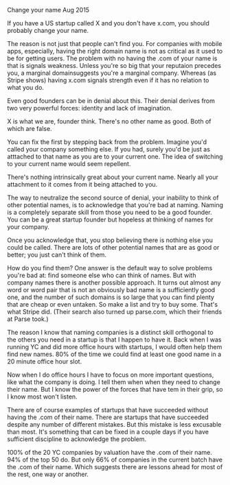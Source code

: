 Change your name
Aug 2015

If you have a US startup called X and you don't have x.com, you should
probably change your name.

The reason is not just that people can't find you. For companies with
mobile apps, especially, having the right domain name is not as critical
as it used to be for getting users. The problem with no having the .com
of your name is that is signals weakness. Unless you're so big that your
reputaion precedes you, a marginal domainsuggests you're a marginal
company. Whereas (as Stripe shows) having x.com signals strength even if
it has no relation to what you do.


Even good founders can be in denial about this. Their denial derives
from two very powerful forces: identity and lack of imagination.


X is what we are, founder think. There's no other name as good. Both of
which are false.

You can fix the first by stepping back from the problem. Imagine you'd
called your company something else. If you had, surely you'd be just as
atttached to that name as you are to your current one. The idea of
switching to your current name would seem repellent.

There's nothing intrinsically great about your current name. Nearly all
your attachment to it comes from it being attached to you.

The way to neutralize the second source of denial, your inability to
think of other potential names, is to acknowledge that you're bad at
naming. Naming is a completely separate skill from those you need to be
a good founder. You can be a great startup founder but hopeless at
thinking of names for your company.

Once you acknowledge that, you stop believing there is nothing else you
could be called. There are lots of other potential names that are as
good or better; you just can't think of them.

How do you find them? One answer is the default way to solve problems
you're bad at: find someone else who can think of names. But with
company names there is another possible approach. It turns out almost
any word or word pair that is not an obviously bad name is a
sufficiently good one, and the number of such domains is so large that
you can find plenty that are cheap or even untaken. So make a list and
try to buy some. That's what Stripe did. (Their search also turned up
parse.com, which their friends at Parse took.)

The reason I know that naming companies is a distinct skill orthogonal
to the others you need in a startup is that I happen to have it. Back
when I was running YC and did more office hours with startups, I would
often help them find new names. 80% of the time we could find at least
one good name in a 20 minute office hour slot.

Now when I do office hours I have to focus on more important questions,
like what the company is doing. I tell them when when they need to
change their name. But I know the power of the forces that have tem in
their grip, so I know most won't listen.

There are of course examples of startups that have succeeded without
having the .com of their name. There are startups that have succeeded
despite any number of different mistakes. But this mistake is less
excusable than most. It's something that can be fixed in a couple days
if you have sufficient discipline to acknowledge the problem.

100% of the 20 YC companies by valuation have the .com of their name.
94% of the top 50 do. But only 66% of companies in the current batch
have the .com of their name. Which suggests there are lessons ahead for
most of the rest, one way or another.

